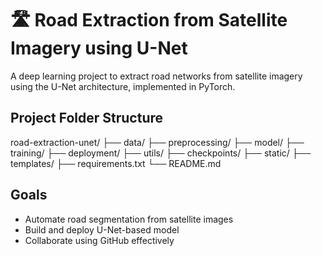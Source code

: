 # 🛣️ Road Extraction from Satellite Imagery using U-Net

A deep learning project to extract road networks from satellite imagery using the U-Net architecture, implemented in PyTorch.

## Project Folder Structure

road-extraction-unet/
├── data/
├── preprocessing/
├── model/
├── training/
├── deployment/
├── utils/
├── checkpoints/
├── static/
├── templates/
├── requirements.txt
└── README.md

## Goals

- Automate road segmentation from satellite images
- Build and deploy U-Net-based model
- Collaborate using GitHub effectively
